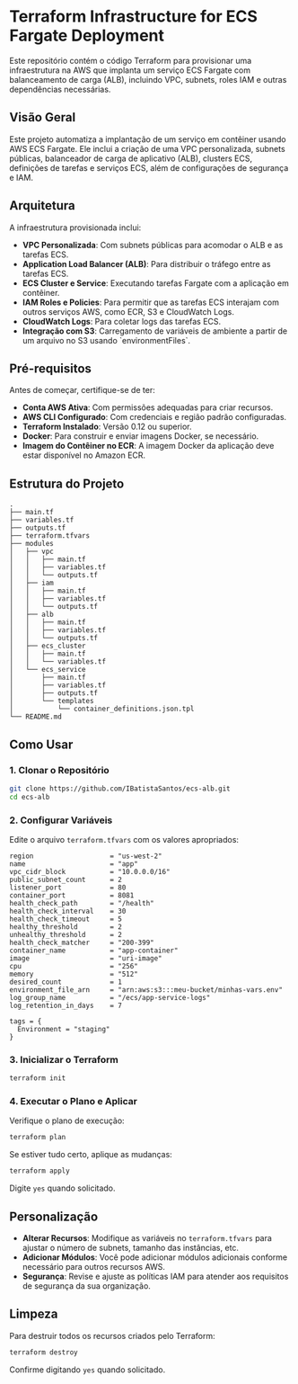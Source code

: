 
# Terraform Infrastructure for ECS Fargate Deployment

Este repositório contém o código Terraform para provisionar uma infraestrutura na AWS que implanta um serviço ECS Fargate com balanceamento de carga (ALB), incluindo VPC, subnets, roles IAM e outras dependências necessárias.


## Visão Geral

Este projeto automatiza a implantação de um serviço em contêiner usando AWS ECS Fargate. Ele inclui a criação de uma VPC personalizada, subnets públicas, balanceador de carga de aplicativo (ALB), clusters ECS, definições de tarefas e serviços ECS, além de configurações de segurança e IAM.

## Arquitetura

A infraestrutura provisionada inclui:

- **VPC Personalizada**: Com subnets públicas para acomodar o ALB e as tarefas ECS.
- **Application Load Balancer (ALB)**: Para distribuir o tráfego entre as tarefas ECS.
- **ECS Cluster e Service**: Executando tarefas Fargate com a aplicação em contêiner.
- **IAM Roles e Policies**: Para permitir que as tarefas ECS interajam com outros serviços AWS, como ECR, S3 e CloudWatch Logs.
- **CloudWatch Logs**: Para coletar logs das tarefas ECS.
- **Integração com S3**: Carregamento de variáveis de ambiente a partir de um arquivo no S3 usando \`environmentFiles\`.

## Pré-requisitos

Antes de começar, certifique-se de ter:

- **Conta AWS Ativa**: Com permissões adequadas para criar recursos.
- **AWS CLI Configurado**: Com credenciais e região padrão configuradas.
- **Terraform Instalado**: Versão 0.12 ou superior.
- **Docker**: Para construir e enviar imagens Docker, se necessário.
- **Imagem do Contêiner no ECR**: A imagem Docker da aplicação deve estar disponível no Amazon ECR.

## Estrutura do Projeto

```
.
├── main.tf
├── variables.tf
├── outputs.tf
├── terraform.tfvars
├── modules
│   ├── vpc
│   │   ├── main.tf
│   │   ├── variables.tf
│   │   └── outputs.tf
│   ├── iam
│   │   ├── main.tf
│   │   ├── variables.tf
│   │   └── outputs.tf
│   ├── alb
│   │   ├── main.tf
│   │   ├── variables.tf
│   │   └── outputs.tf
│   ├── ecs_cluster
│   │   ├── main.tf
│   │   └── variables.tf
│   └── ecs_service
│       ├── main.tf
│       ├── variables.tf
│       ├── outputs.tf
│       └── templates
│           └── container_definitions.json.tpl
└── README.md
```

## Como Usar

### 1. Clonar o Repositório

```bash
git clone https://github.com/IBatistaSantos/ecs-alb.git
cd ecs-alb
```

### 2. Configurar Variáveis

Edite o arquivo `terraform.tfvars` com os valores apropriados:

```hcl
region                   = "us-west-2"
name                     = "app"
vpc_cidr_block           = "10.0.0.0/16"
public_subnet_count      = 2
listener_port            = 80
container_port           = 8081
health_check_path        = "/health"
health_check_interval    = 30
health_check_timeout     = 5
healthy_threshold        = 2
unhealthy_threshold      = 2
health_check_matcher     = "200-399"
container_name           = "app-container"
image                    = "uri-image"
cpu                      = "256"
memory                   = "512"
desired_count            = 1
environment_file_arn     = "arn:aws:s3:::meu-bucket/minhas-vars.env"
log_group_name           = "/ecs/app-service-logs"
log_retention_in_days    = 7

tags = {
  Environment = "staging"
}
```

### 3. Inicializar o Terraform

```bash
terraform init
```

### 4. Executar o Plano e Aplicar

Verifique o plano de execução:

```bash
terraform plan
```

Se estiver tudo certo, aplique as mudanças:

```bash
terraform apply
```

Digite `yes` quando solicitado.

## Personalização

- **Alterar Recursos**: Modifique as variáveis no `terraform.tfvars` para ajustar o número de subnets, tamanho das instâncias, etc.
- **Adicionar Módulos**: Você pode adicionar módulos adicionais conforme necessário para outros recursos AWS.
- **Segurança**: Revise e ajuste as políticas IAM para atender aos requisitos de segurança da sua organização.

## Limpeza

Para destruir todos os recursos criados pelo Terraform:

```bash
terraform destroy
```

Confirme digitando `yes` quando solicitado.


